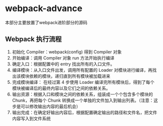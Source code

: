 # webpack-advance
本部分主要放置了webpack进阶部分的源码
## Webpack 执行流程
1. 初始化 Compiler：webpack(config) 得到 Compiler 对象
2. 开始编译：调用 Compiler 对象 run 方法开始执行编译
3. 确定入口：根据配置中的 entry 找出所有的入口文件。
4. 编译模块：从入口文件出发，调用所有配置的 Loader 对模块进行编译，再找出该模块依赖的模块，递归直到所有模块被加载进来
5. 完成模块编译： 在经过第 4 步使用 Loader 编译完所有模块后，得到了每个模块被编译后的最终内容以及它们之间的依赖关系。
6. 输出资源：根据入口和模块之间的依赖关系，组装成一个个包含多个模块的 Chunk，再把每个 Chunk 转换成一个单独的文件加入到输出列表。（注意：这步是可以修改输出内容的最后机会）
7. 输出完成：在确定好输出内容后，根据配置确定输出的路径和文件名，把文件内容写入到文件系统
